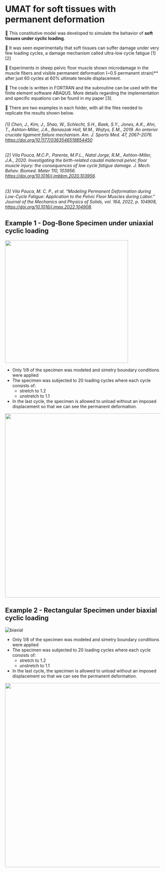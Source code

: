 # UMAT for soft tissues with permanent deformation

🔸 This constitutive model was developed to simulate the behavior of **soft tissues under cyclic loading**. 

🔸 It was seen experimentally that soft tissues can suffer damage under very few loading cycles, a damage mechanism called ultra-low cycle fatigue [1][2]

🔸 Experiments in sheep pelvic floor muscle shown microdamage in the muscle fibers and visible permanent deformation (~0.5 permanent strain)** after just 60 cycles at 60% ultimate tensile displacement.

🔸 The code is written in FORTRAN and the subroutine can be used with the finite element software ABAQUS. More details regarding the implementation and specific equations can be found in my paper [3].

🔸 There are two examples in each folder, with all the files needed to replicate the results shown below.

###### [1] Chen, J., Kim, J., Shao, W., Schlecht, S.H., Baek, S.Y., Jones, A.K., Ahn, T., Ashton-Miller, J.A., Banaszak Holl, M.M., Wojtys, E.M., 2019. An anterior cruciate ligament failure mechanism. Am. J. Sports Med. 47, 2067–2076. https://doi.org/10.1177/0363546519854450
###### [2] Vila Pouca, M.C.P., Parente, M.P.L., Natal Jorge, R.M., Ashton-Miller, J.A., 2020. Investigating the birth-related caudal maternal pelvic floor muscle injury: the consequences of low cycle fatigue damage. J. Mech. Behav. Biomed. Mater 110, 103956. https://doi.org/10.1016/j.jmbbm.2020.103956.
###### [3] Vila Pouca, M. C. P., et al. “Modeling Permanent Deformation during Low-Cycle Fatigue: Application to the Pelvic Floor Muscles during Labor.” Journal of the Mechanics and Physics of Solids, vol. 164, 2022, p. 104908, https://doi.org/10.1016/j.jmps.2022.104908.

## Example 1 - Dog-Bone Specimen under uniaxial cyclic loading

<img src="https://user-images.githubusercontent.com/95075305/170690954-1ded20fc-a29b-4bcd-ab1e-7e04e87e4af0.png" width="400">


- Only 1/8 of the specimen was modeled and simetry boundary conditions were applied
- The specimen was subjected to 20 loading cycles where each cycle consists of:
    - stretch to 1.2
    - unstretch to 1.1
- In the last cycle, the specimen is allowed to unload without an imposed displacement so that we can see the permanent deformation.


<img src="https://user-images.githubusercontent.com/95075305/170692921-ea90f6ed-3179-4986-928c-0e1256ceca59.gif" width="600">


## Example 2 - Rectangular Specimen under biaxial cyclic loading

![biaxial](https://user-images.githubusercontent.com/95075305/170691184-dfd781b8-6e3b-406e-9c51-613615a566a9.png)


- Only 1/8 of the specimen was modeled and simetry boundary conditions were applied
- The specimen was subjected to 20 loading cycles where each cycle consists of:
    - stretch to 1.2
    - unstretch to 1.1
- In the last cycle, the specimen is allowed to unload without an imposed displacement so that we can see the permanent deformation.


<img src="https://user-images.githubusercontent.com/95075305/170693682-51428e90-bb29-4f4b-8ccc-d0f7e1b8b01b.gif" width="600">

